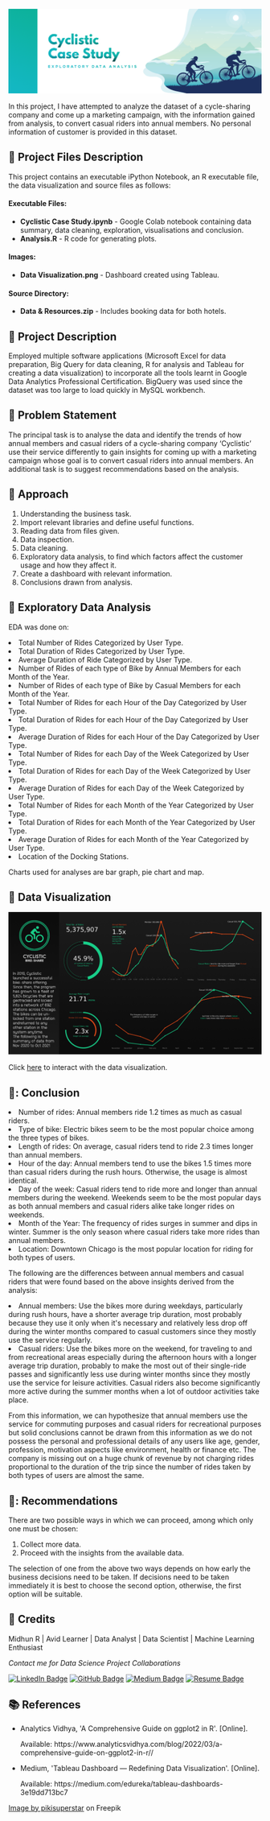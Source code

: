 <p align="center"> 
  <img src="Images/banner_cycle.png" alt="Banner">
</p>

In this project, I have attempted to analyze the dataset of a cycle-sharing company and come up a marketing campaign, with the information gained from analysis, to convert casual riders into annual members. No personal information of customer is provided in this dataset.

## :floppy_disk: Project Files Description</h2>

<p>This project contains an executable iPython Notebook, an R executable file, the data visualization and source files as follows:</p>
<h4>Executable Files:</h4>
<ul>
  <li><b>Cyclistic Case Study.ipynb</b> - Google Colab notebook containing data summary, data cleaning, exploration, visualisations and conclusion.</li>
  <li><b>Analysis.R</b> - R code for generating plots.</li>
</ul>

<h4>Images:</h4>
<ul>
  <li><b>Data Visualization.png</b> - Dashboard created using Tableau.</li>
</ul>

<h4>Source Directory:</h4>
<ul>
  <li><b>Data & Resources.zip</b> - Includes booking data  for both hotels.</li>
</ul>

## :floppy_disk: Project Description

Employed multiple software applications (Microsoft Excel for data preparation, Big Query for data cleaning, R for analysis and Tableau for creating a data visualization) to incorporate all the tools learnt in Google Data Analytics Professional Certification. BigQuery was used since the dataset was too large to load quickly in MySQL workbench.

## :book: Problem Statement

The principal task is to analyse the data and identify the trends of how annual members and casual riders of a cycle-sharing company ‘Cyclistic’ use their service differently to gain insights for coming up with a marketing campaign whose goal is to convert casual riders into annual members. An additional task is to suggest recommendations based on the analysis.

## :book: Approach

1.	Understanding the business task.
2.	Import relevant libraries and define useful functions.
3.	Reading data from files given.
4.	Data inspection.
5.  Data cleaning.
6.	Exploratory data analysis, to find which factors affect the customer usage and how they affect it.
7.  Create a dashboard with relevant information.
8.	Conclusions drawn from analysis.

## :book: Exploratory Data Analysis

EDA was done on:
<li>Total Number of Rides Categorized by User Type.</li>
<li>Total Duration of Rides Categorized by User Type.</li>
<li>Average Duration of Ride Categorized by User Type.</li>
<li>Number of Rides of each type of Bike by Annual Members for each Month of the Year.</li>
<li>Number of Rides of each type of Bike by Casual Members for each Month of the Year.</li>
<li>Total Number of Rides for each Hour of the Day Categorized by User Type.</li>
<li>Total Duration of Rides for each Hour of the Day Categorized by User Type.</li>
<li>Average Duration of Rides for each Hour of the Day Categorized by User Type.</li>
<li>Total Number of Rides for each Day of the Week Categorized by User Type.</li>
<li>Total Duration of Rides for each Day of the Week Categorized by User Type.</li>
<li>Average Duration of Rides for each Day of the Week Categorized by User Type.</li>
<li>Total Number of Rides for each Month of the Year Categorized by User Type.</li>
<li>Total Duration of Rides for each Month of the Year Categorized by User Type.</li>
<li>Average Duration of Rides for each Month of the Year Categorized by User Type.</li>
<li>Location of the Docking Stations.</li>

Charts used for analyses are bar graph, pie chart and map.

## :book: Data Visualization

<img src="Data Visualization.png" alt="Banner">

Click [here](https://public.tableau.com/app/profile/connect.midhunr/viz/Cyclistic_16391927710350/Dashboard2) to interact with the data visualization.

## 📘: Conclusion

<li>Number of rides: Annual members ride 1.2 times as much as casual riders.</li>
<li>Type of bike: Electric bikes seem to be the most popular choice among the three types of bikes.</li>
<li>Length of rides: On average, casual riders tend to ride 2.3 times longer than annual members.</li>
<li>Hour of the day: Annual members tend to use the bikes 1.5 times more than casual riders during the rush hours. Otherwise, the usage is almost identical.</li>
<li>Day of the week: Casual riders tend to ride more and longer than annual members during the weekend. Weekends seem to be the most popular days as both annual members and casual riders alike take longer rides on weekends.</li>
<li>Month of the Year: The frequency of rides surges in summer and dips in winter. Summer is the only season where casual riders take more rides than annual members.
<li>Location: Downtown Chicago is the most popular location for riding for both types of users.</li>

The following are the differences between annual members and casual riders that were found based on the above insights derived from the analysis:
<li>Annual members: Use the bikes more during weekdays, particularly during rush hours, have a shorter average trip duration, most probably because they use it only when it's necessary and relatively less drop off during the winter months compared to casual customers since they mostly use the service regularly.</li>
<li>Casual riders: Use the bikes more on the weekend, for traveling to and from recreational areas especially during the afternoon hours with a longer average trip duration, probably to make the most out of their single-ride passes and significantly less use during winter months since they mostly use the service for leisure activities. Casual riders also become significantly more active during the summer months when a lot of outdoor activities take place.</li>

From this information, we can hypothesize that annual members use the service for commuting purposes and casual riders for recreational purposes but solid conclusions cannot be drawn from this information as we do not possess the personal and professional details of any users like age, gender, profession, motivation aspects like environment, health or finance etc.
The company is missing out on a huge chunk of revenue by not charging rides proportional to the duration of the trip since the number of rides taken by both types of users are almost the same.

## 📘: Recommendations

There are two possible ways in which we can proceed, among which only one must be chosen:
1.  Collect more data.
2.  Proceed with the insights from the available data.

The selection of one from the above two ways depends on how early the business decisions need to be taken. If decisions need to be taken immediately it is best to choose the second option, otherwise, the first option will be suitable.

## :scroll: Credits

Midhun R | Avid Learner | Data Analyst | Data Scientist | Machine Learning Enthusiast
<p> <i> Contact me for Data Science Project Collaborations</i></p>


[![LinkedIn Badge](https://img.shields.io/badge/LinkedIn-0077B5?style=for-the-badge&logo=linkedin&logoColor=white)](https://www.linkedin.com/in/connectmidhunr/)
[![GitHub Badge](https://img.shields.io/badge/GitHub-100000?style=for-the-badge&logo=github&logoColor=white)](https://github.com/connect-midhunr/)
[![Medium Badge](https://img.shields.io/badge/Medium-1DA1F2?style=for-the-badge&logo=medium&logoColor=white)](https://medium.com/@connect.midhunr/)
[![Resume Badge](https://img.shields.io/badge/resume-0077B5?style=for-the-badge&logo=resume&logoColor=white)](https://drive.google.com/file/d/1Bho0SK8U3PMCK5UEyVEYnrNM9IYUUzcV/view?usp=sharing)

## :books: References
<ul>
  <li><p>Analytics Vidhya, 'A Comprehensive Guide on ggplot2 in R'. [Online].</p>
      <p>Available: https://www.analyticsvidhya.com/blog/2022/03/a-comprehensive-guide-on-ggplot2-in-r//</p>
  </li>
  <li><p>Medium, 'Tableau Dashboard — Redefining Data Visualization'. [Online].</p>
      <p>Available: https://medium.com/edureka/tableau-dashboards-3e19dd713bc7</p>
  </li>
</ul>

<a href="https://www.freepik.com/free-vector/travel-landing-page_4219814.htm#query=cycling&position=2&from_view=search&track=sph">Image by pikisuperstar</a> on Freepik
